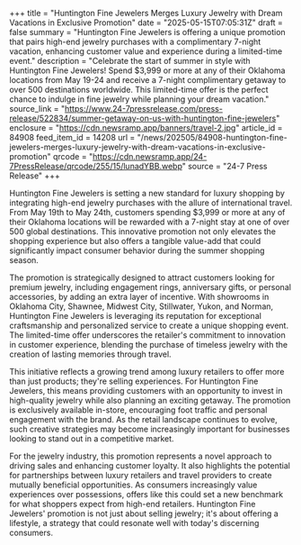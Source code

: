 +++
title = "Huntington Fine Jewelers Merges Luxury Jewelry with Dream Vacations in Exclusive Promotion"
date = "2025-05-15T07:05:31Z"
draft = false
summary = "Huntington Fine Jewelers is offering a unique promotion that pairs high-end jewelry purchases with a complimentary 7-night vacation, enhancing customer value and experience during a limited-time event."
description = "Celebrate the start of summer in style with Huntington Fine Jewelers! Spend $3,999 or more at any of their Oklahoma locations from May 19-24 and receive a 7-night complimentary getaway to over 500 destinations worldwide. This limited-time offer is the perfect chance to indulge in fine jewelry while planning your dream vacation."
source_link = "https://www.24-7pressrelease.com/press-release/522834/summer-getaway-on-us-with-huntington-fine-jewelers"
enclosure = "https://cdn.newsramp.app/banners/travel-2.jpg"
article_id = 84908
feed_item_id = 14208
url = "/news/202505/84908-huntington-fine-jewelers-merges-luxury-jewelry-with-dream-vacations-in-exclusive-promotion"
qrcode = "https://cdn.newsramp.app/24-7PressRelease/qrcode/255/15/lunadYBB.webp"
source = "24-7 Press Release"
+++

<p>Huntington Fine Jewelers is setting a new standard for luxury shopping by integrating high-end jewelry purchases with the allure of international travel. From May 19th to May 24th, customers spending $3,999 or more at any of their Oklahoma locations will be rewarded with a 7-night stay at one of over 500 global destinations. This innovative promotion not only elevates the shopping experience but also offers a tangible value-add that could significantly impact consumer behavior during the summer shopping season.</p><p>The promotion is strategically designed to attract customers looking for premium jewelry, including engagement rings, anniversary gifts, or personal accessories, by adding an extra layer of incentive. With showrooms in Oklahoma City, Shawnee, Midwest City, Stillwater, Yukon, and Norman, Huntington Fine Jewelers is leveraging its reputation for exceptional craftsmanship and personalized service to create a unique shopping event. The limited-time offer underscores the retailer's commitment to innovation in customer experience, blending the purchase of timeless jewelry with the creation of lasting memories through travel.</p><p>This initiative reflects a growing trend among luxury retailers to offer more than just products; they're selling experiences. For Huntington Fine Jewelers, this means providing customers with an opportunity to invest in high-quality jewelry while also planning an exciting getaway. The promotion is exclusively available in-store, encouraging foot traffic and personal engagement with the brand. As the retail landscape continues to evolve, such creative strategies may become increasingly important for businesses looking to stand out in a competitive market.</p><p>For the jewelry industry, this promotion represents a novel approach to driving sales and enhancing customer loyalty. It also highlights the potential for partnerships between luxury retailers and travel providers to create mutually beneficial opportunities. As consumers increasingly value experiences over possessions, offers like this could set a new benchmark for what shoppers expect from high-end retailers. Huntington Fine Jewelers' promotion is not just about selling jewelry; it's about offering a lifestyle, a strategy that could resonate well with today's discerning consumers.</p>